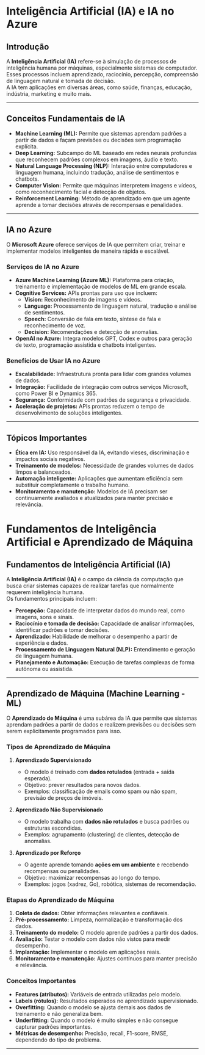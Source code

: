 # Inteligência Artificial (IA) e IA no Azure

## Introdução

A **Inteligência Artificial (IA)** refere-se à simulação de processos de inteligência humana por máquinas, especialmente sistemas de computador.  
Esses processos incluem aprendizado, raciocínio, percepção, compreensão de linguagem natural e tomada de decisão.  
A IA tem aplicações em diversas áreas, como saúde, finanças, educação, indústria, marketing e muito mais.

---

## Conceitos Fundamentais de IA

- **Machine Learning (ML):** Permite que sistemas aprendam padrões a partir de dados e façam previsões ou decisões sem programação explícita.  
- **Deep Learning:** Subcampo do ML baseado em redes neurais profundas que reconhecem padrões complexos em imagens, áudio e texto.  
- **Natural Language Processing (NLP):** Interação entre computadores e linguagem humana, incluindo tradução, análise de sentimentos e chatbots.  
- **Computer Vision:** Permite que máquinas interpretem imagens e vídeos, como reconhecimento facial e detecção de objetos.  
- **Reinforcement Learning:** Método de aprendizado em que um agente aprende a tomar decisões através de recompensas e penalidades.

---

## IA no Azure

O **Microsoft Azure** oferece serviços de IA que permitem criar, treinar e implementar modelos inteligentes de maneira rápida e escalável.

### Serviços de IA no Azure

- **Azure Machine Learning (Azure ML):** Plataforma para criação, treinamento e implementação de modelos de ML em grande escala.  
- **Cognitive Services:** APIs prontas para uso que incluem:
  - **Vision:** Reconhecimento de imagens e vídeos.
  - **Language:** Processamento de linguagem natural, tradução e análise de sentimentos.
  - **Speech:** Conversão de fala em texto, síntese de fala e reconhecimento de voz.
  - **Decision:** Recomendações e detecção de anomalias.  
- **OpenAI no Azure:** Integra modelos GPT, Codex e outros para geração de texto, programação assistida e chatbots inteligentes.

### Benefícios de Usar IA no Azure

- **Escalabilidade:** Infraestrutura pronta para lidar com grandes volumes de dados.  
- **Integração:** Facilidade de integração com outros serviços Microsoft, como Power BI e Dynamics 365.  
- **Segurança:** Conformidade com padrões de segurança e privacidade.  
- **Aceleração de projetos:** APIs prontas reduzem o tempo de desenvolvimento de soluções inteligentes.

---

## Tópicos Importantes

- **Ética em IA:** Uso responsável da IA, evitando vieses, discriminação e impactos sociais negativos.  
- **Treinamento de modelos:** Necessidade de grandes volumes de dados limpos e balanceados.  
- **Automação inteligente:** Aplicações que aumentam eficiência sem substituir completamente o trabalho humano.  
- **Monitoramento e manutenção:** Modelos de IA precisam ser continuamente avaliados e atualizados para manter precisão e relevância.

# Fundamentos de Inteligência Artificial e Aprendizado de Máquina

## Fundamentos de Inteligência Artificial (IA)

A **Inteligência Artificial (IA)** é o campo da ciência da computação que busca criar sistemas capazes de realizar tarefas que normalmente requerem inteligência humana.  
Os fundamentos principais incluem:

- **Percepção:** Capacidade de interpretar dados do mundo real, como imagens, sons e sinais.  
- **Raciocínio e tomada de decisão:** Capacidade de analisar informações, identificar padrões e tomar decisões.  
- **Aprendizado:** Habilidade de melhorar o desempenho a partir de experiência e dados.  
- **Processamento de Linguagem Natural (NLP):** Entendimento e geração de linguagem humana.  
- **Planejamento e Automação:** Execução de tarefas complexas de forma autônoma ou assistida.

---

## Aprendizado de Máquina (Machine Learning - ML)

O **Aprendizado de Máquina** é uma subárea da IA que permite que sistemas aprendam padrões a partir de dados e realizem previsões ou decisões sem serem explicitamente programados para isso.

### Tipos de Aprendizado de Máquina

1. **Aprendizado Supervisionado**
   - O modelo é treinado com **dados rotulados** (entrada + saída esperada).  
   - Objetivo: prever resultados para novos dados.  
   - Exemplos: classificação de emails como spam ou não spam, previsão de preços de imóveis.

2. **Aprendizado Não Supervisionado**
   - O modelo trabalha com **dados não rotulados** e busca padrões ou estruturas escondidas.  
   - Exemplos: agrupamento (clustering) de clientes, detecção de anomalias.

3. **Aprendizado por Reforço**
   - O agente aprende tomando **ações em um ambiente** e recebendo recompensas ou penalidades.  
   - Objetivo: maximizar recompensas ao longo do tempo.  
   - Exemplos: jogos (xadrez, Go), robótica, sistemas de recomendação.

### Etapas do Aprendizado de Máquina

1. **Coleta de dados:** Obter informações relevantes e confiáveis.  
2. **Pré-processamento:** Limpeza, normalização e transformação dos dados.  
3. **Treinamento do modelo:** O modelo aprende padrões a partir dos dados.  
4. **Avaliação:** Testar o modelo com dados não vistos para medir desempenho.  
5. **Implantação:** Implementar o modelo em aplicações reais.  
6. **Monitoramento e manutenção:** Ajustes contínuos para manter precisão e relevância.

### Conceitos Importantes

- **Features (atributos):** Variáveis de entrada utilizadas pelo modelo.  
- **Labels (rótulos):** Resultados esperados no aprendizado supervisionado.  
- **Overfitting:** Quando o modelo se ajusta demais aos dados de treinamento e não generaliza bem.  
- **Underfitting:** Quando o modelo é muito simples e não consegue capturar padrões importantes.  
- **Métricas de desempenho:** Precisão, recall, F1-score, RMSE, dependendo do tipo de problema.

---

